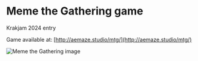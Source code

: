 
# Meme the Gathering game
Krakjam 2024 entry

Game available at:
[http://aemaze.studio/mtg/](http://aemaze.studio/mtg/)

![Meme the Gathering image](https://ggjv4.s3.us-west-1.amazonaws.com/files/styles/sidebar_full/s3/games/2024/768055/featured/featuredimage.jpg?)
